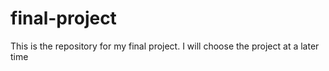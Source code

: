 # final-project
 
This is the repository for my final project. 
I will choose the project at a later time
